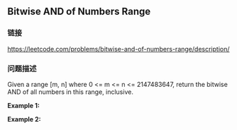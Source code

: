 ## Bitwise AND of Numbers Range  
### 链接  
https://leetcode.com/problems/bitwise-and-of-numbers-range/description/  
### 问题描述
Given a range [m, n] where 0 &lt;= m &lt;= n &lt;= 2147483647, return the bitwise AND of all numbers in this range, inclusive.

**Example 1:**

**Example 2:**
